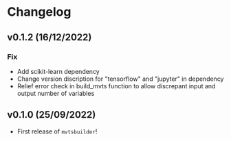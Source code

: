 # Changelog

<!--next-version-placeholder-->

## v0.1.2 (16/12/2022)

### Fix

- Add scikit-learn dependency
- Change version discription for "tensorflow" and "jupyter" in dependency
- Relief error check in build_mvts function to allow discrepant input and output number of variables


## v0.1.0 (25/09/2022)

- First release of `mvtsbuilder`!